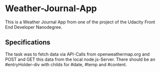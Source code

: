 # Weather-Journal-App

This is a Weather Journal App from one of the project of the Udacity Front End Developer Nanodegree.

## Specifications

The task was to fetch data via API-Calls from openweathermap.org and POST and GET this data from the local node.js-Server. There should be an #entryHolder-div with childs for #date, #temp and #content.
